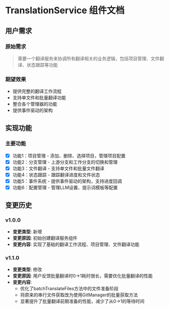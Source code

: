 # TranslationService 组件文档

## 用户需求
### 原始需求
> 需要一个翻译服务来协调所有翻译相关的业务逻辑，包括项目管理、文件翻译、状态跟踪等功能

### 期望效果
- 提供完整的翻译工作流程
- 支持单文件和批量翻译功能
- 整合各个管理器的功能
- 提供事件驱动的架构

## 实现功能
### 主要功能
- [x] 功能1：项目管理 - 添加、删除、选择项目，管理项目配置
- [x] 功能2：分支管理 - 上游分支和工作分支的切换和管理
- [x] 功能3：文件翻译 - 支持单文件和批量文件翻译
- [x] 功能4：状态跟踪 - 跟踪翻译进度和文件状态
- [x] 功能5：事件系统 - 提供事件驱动的架构，支持进度回调
- [x] 功能6：配置管理 - 管理LLM设置、提示词模板等配置

## 变更历史
### v1.0.0
- **变更类型**: 新增
- **变更原因**: 初始创建翻译服务组件
- **变更内容**: 实现了基础的翻译工作流程、项目管理、文件翻译功能

### v1.1.0
- **变更类型**: 修改
- **变更原因**: 用户反馈批量翻译时0->1耗时很长，需要优化批量翻译的性能
- **变更内容**: 
  - 优化了batchTranslateFiles方法中的文件准备阶段
  - 将原来的串行文件获取改为使用GitManager的批量获取方法
  - 显著提升了批量翻译前期准备的性能，减少了从0->1的等待时间 